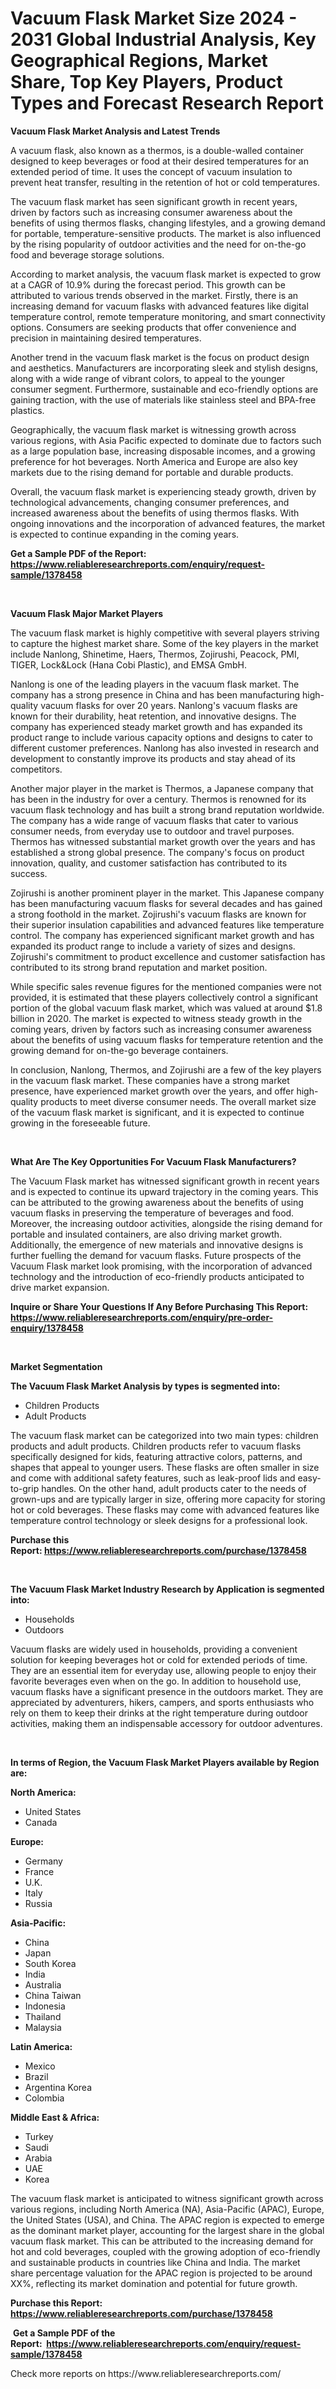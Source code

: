 <p><h1>Vacuum Flask Market Size 2024 - 2031 Global Industrial Analysis, Key Geographical Regions, Market Share, Top Key Players, Product Types and Forecast Research Report</h1></p><p><strong>Vacuum Flask Market Analysis and Latest Trends</strong></p>
<p><p>A vacuum flask, also known as a thermos, is a double-walled container designed to keep beverages or food at their desired temperatures for an extended period of time. It uses the concept of vacuum insulation to prevent heat transfer, resulting in the retention of hot or cold temperatures.</p><p>The vacuum flask market has seen significant growth in recent years, driven by factors such as increasing consumer awareness about the benefits of using thermos flasks, changing lifestyles, and a growing demand for portable, temperature-sensitive products. The market is also influenced by the rising popularity of outdoor activities and the need for on-the-go food and beverage storage solutions.</p><p>According to market analysis, the vacuum flask market is expected to grow at a CAGR of 10.9% during the forecast period. This growth can be attributed to various trends observed in the market. Firstly, there is an increasing demand for vacuum flasks with advanced features like digital temperature control, remote temperature monitoring, and smart connectivity options. Consumers are seeking products that offer convenience and precision in maintaining desired temperatures.</p><p>Another trend in the vacuum flask market is the focus on product design and aesthetics. Manufacturers are incorporating sleek and stylish designs, along with a wide range of vibrant colors, to appeal to the younger consumer segment. Furthermore, sustainable and eco-friendly options are gaining traction, with the use of materials like stainless steel and BPA-free plastics.</p><p>Geographically, the vacuum flask market is witnessing growth across various regions, with Asia Pacific expected to dominate due to factors such as a large population base, increasing disposable incomes, and a growing preference for hot beverages. North America and Europe are also key markets due to the rising demand for portable and durable products.</p><p>Overall, the vacuum flask market is experiencing steady growth, driven by technological advancements, changing consumer preferences, and increased awareness about the benefits of using thermos flasks. With ongoing innovations and the incorporation of advanced features, the market is expected to continue expanding in the coming years.</p></p>
<p><strong>Get a Sample PDF of the Report:&nbsp; <a href="https://www.reliableresearchreports.com/enquiry/request-sample/1378458">https://www.reliableresearchreports.com/enquiry/request-sample/1378458</a></strong></p>
<p>&nbsp;</p>
<p><strong>Vacuum Flask Major Market Players</strong></p>
<p><p>The vacuum flask market is highly competitive with several players striving to capture the highest market share. Some of the key players in the market include Nanlong, Shinetime, Haers, Thermos, Zojirushi, Peacock, PMI, TIGER, Lock&Lock (Hana Cobi Plastic), and EMSA GmbH.</p><p>Nanlong is one of the leading players in the vacuum flask market. The company has a strong presence in China and has been manufacturing high-quality vacuum flasks for over 20 years. Nanlong's vacuum flasks are known for their durability, heat retention, and innovative designs. The company has experienced steady market growth and has expanded its product range to include various capacity options and designs to cater to different customer preferences. Nanlong has also invested in research and development to constantly improve its products and stay ahead of its competitors.</p><p>Another major player in the market is Thermos, a Japanese company that has been in the industry for over a century. Thermos is renowned for its vacuum flask technology and has built a strong brand reputation worldwide. The company has a wide range of vacuum flasks that cater to various consumer needs, from everyday use to outdoor and travel purposes. Thermos has witnessed substantial market growth over the years and has established a strong global presence. The company's focus on product innovation, quality, and customer satisfaction has contributed to its success.</p><p>Zojirushi is another prominent player in the market. This Japanese company has been manufacturing vacuum flasks for several decades and has gained a strong foothold in the market. Zojirushi's vacuum flasks are known for their superior insulation capabilities and advanced features like temperature control. The company has experienced significant market growth and has expanded its product range to include a variety of sizes and designs. Zojirushi's commitment to product excellence and customer satisfaction has contributed to its strong brand reputation and market position.</p><p>While specific sales revenue figures for the mentioned companies were not provided, it is estimated that these players collectively control a significant portion of the global vacuum flask market, which was valued at around $1.8 billion in 2020. The market is expected to witness steady growth in the coming years, driven by factors such as increasing consumer awareness about the benefits of using vacuum flasks for temperature retention and the growing demand for on-the-go beverage containers.</p><p>In conclusion, Nanlong, Thermos, and Zojirushi are a few of the key players in the vacuum flask market. These companies have a strong market presence, have experienced market growth over the years, and offer high-quality products to meet diverse consumer needs. The overall market size of the vacuum flask market is significant, and it is expected to continue growing in the foreseeable future.</p></p>
<p>&nbsp;</p>
<p><strong>What Are The Key Opportunities For Vacuum Flask Manufacturers?</strong></p>
<p><p>The Vacuum Flask market has witnessed significant growth in recent years and is expected to continue its upward trajectory in the coming years. This can be attributed to the growing awareness about the benefits of using vacuum flasks in preserving the temperature of beverages and food. Moreover, the increasing outdoor activities, alongside the rising demand for portable and insulated containers, are also driving market growth. Additionally, the emergence of new materials and innovative designs is further fuelling the demand for vacuum flasks. Future prospects of the Vacuum Flask market look promising, with the incorporation of advanced technology and the introduction of eco-friendly products anticipated to drive market expansion.</p></p>
<p><strong>Inquire or Share Your Questions If Any Before Purchasing This Report: <a href="https://www.reliableresearchreports.com/enquiry/pre-order-enquiry/1378458">https://www.reliableresearchreports.com/enquiry/pre-order-enquiry/1378458</a></strong></p>
<p>&nbsp;</p>
<p><strong>Market Segmentation</strong></p>
<p><strong>The Vacuum Flask Market Analysis by types is segmented into:</strong></p>
<p><ul><li>Children Products</li><li>Adult Products</li></ul></p>
<p><p>The vacuum flask market can be categorized into two main types: children products and adult products. Children products refer to vacuum flasks specifically designed for kids, featuring attractive colors, patterns, and shapes that appeal to younger users. These flasks are often smaller in size and come with additional safety features, such as leak-proof lids and easy-to-grip handles. On the other hand, adult products cater to the needs of grown-ups and are typically larger in size, offering more capacity for storing hot or cold beverages. These flasks may come with advanced features like temperature control technology or sleek designs for a professional look.</p></p>
<p><strong>Purchase this Report:&nbsp;<a href="https://www.reliableresearchreports.com/purchase/1378458">https://www.reliableresearchreports.com/purchase/1378458</a></strong></p>
<p>&nbsp;</p>
<p><strong>The Vacuum Flask Market Industry Research by Application is segmented into:</strong></p>
<p><ul><li>Households</li><li>Outdoors</li></ul></p>
<p><p>Vacuum flasks are widely used in households, providing a convenient solution for keeping beverages hot or cold for extended periods of time. They are an essential item for everyday use, allowing people to enjoy their favorite beverages even when on the go. In addition to household use, vacuum flasks have a significant presence in the outdoors market. They are appreciated by adventurers, hikers, campers, and sports enthusiasts who rely on them to keep their drinks at the right temperature during outdoor activities, making them an indispensable accessory for outdoor adventures.</p></p>
<p>&nbsp;</p>
<p><strong>In terms of Region, the Vacuum Flask Market Players available by Region are:</strong></p>
<p>
    <p> <strong> North America: </strong>
        <ul>
            <li>United States</li>
            <li>Canada</li>
        </ul>
        </p> 
    <p> <strong> Europe: </strong>
        <ul>
            <li>Germany</li>
            <li>France</li>
            <li>U.K.</li>
            <li>Italy</li>
            <li>Russia</li>
        </ul>
        </p> 
    <p> <strong> Asia-Pacific: </strong>
        <ul>
            <li>China</li>
            <li>Japan</li>
            <li>South Korea</li>
            <li>India</li>
            <li>Australia</li>
            <li>China Taiwan</li>
            <li>Indonesia</li>
            <li>Thailand</li>
            <li>Malaysia</li>
        </ul>
        </p> 
    <p> <strong> Latin America: </strong>
        <ul>
            <li>Mexico</li>
            <li>Brazil</li>
            <li>Argentina Korea</li>
            <li>Colombia</li>
        </ul>
        </p> 
    <p> <strong> Middle East & Africa: </strong>
        <ul>
            <li>Turkey</li>
            <li>Saudi</li>
            <li>Arabia</li>
            <li>UAE</li>
            <li>Korea</li>
        </ul>
    </p>
    </p>
<p><p>The vacuum flask market is anticipated to witness significant growth across various regions, including North America (NA), Asia-Pacific (APAC), Europe, the United States (USA), and China. The APAC region is expected to emerge as the dominant market player, accounting for the largest share in the global vacuum flask market. This can be attributed to the increasing demand for hot and cold beverages, coupled with the growing adoption of eco-friendly and sustainable products in countries like China and India. The market share percentage valuation for the APAC region is projected to be around XX%, reflecting its market domination and potential for future growth.</p></p>
<p><strong>Purchase this Report: <a href="https://www.reliableresearchreports.com/purchase/1378458">https://www.reliableresearchreports.com/purchase/1378458</a></strong></p>
<p>&nbsp;<strong>Get a Sample PDF of the Report:&nbsp;&nbsp;<a href="https://www.reliableresearchreports.com/enquiry/request-sample/1378458">https://www.reliableresearchreports.com/enquiry/request-sample/1378458</a></strong></p>
<p><strong></strong></p>
<p>Check more reports on https://www.reliableresearchreports.com/</p>